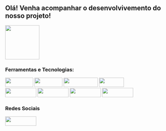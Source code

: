 <h2> Olá! Venha acompanhar o desenvolvivemento do nosso projeto!</h2>


<img height="110em"  align="center" src="https://github-readme-stats.vercel.app/api/top-langs/?username=GitSpectrumCode&layout=compact&langs_count=7&theme=react" />


<h3>Ferramentas e Tecnologias:</h3>

<div>

<img src="https://img.shields.io/badge/HTML5-E34F26?style=for-the-badge&logo=html5&logoColor=white" width="90" height="30"/>
<img src="https://img.shields.io/badge/CSS3-1572B6?style=for-the-badge&logo=css3&logoColor=white" width="90" height="30"/>
<img src="https://img.shields.io/badge/JavaScript-323330?style=for-the-badge&logo=javascript&logoColor=F7DF1E" width="110" height="30"/>
<img src="https://img.shields.io/badge/C%23-239120?style=for-the-badge&logo=csharp&logoColor=white" width="80" height="30"/>

<br>
<img src="https://img.shields.io/badge/VSCode-0078D4?style=for-the-badge&logo=visual%20studio%20code&logoColor=white)" width="100" height="30"/>
<img src="" width="100" height="30"/>
<img src="" width="100" height="30"/>
<img src="" width="100" height="30"/>
</div>

<h3>Redes Sociais</h3>
<img src="https://img.shields.io/badge/Instagram-E4405F?style=for-the-badge&logo=instagram&logoColor=white" width="100" height="30"/>
       
          

